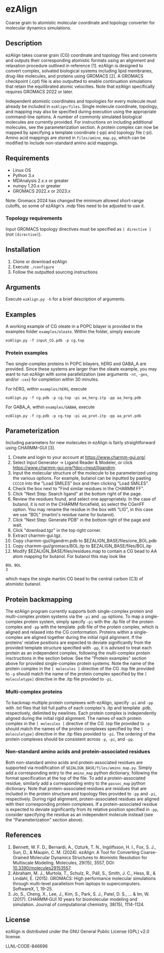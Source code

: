 # ezAlign
Coarse grain to atomistic molecular coordinate and topology converter for molecular dynamics simulations.
## Description
ezAlign takes coarse grain (CG) coordinate and topology files and converts and outputs their corresponding atomistic formats using an alignment and relaxation procedure outlined in reference [1].  ezAlign is designed to convert complex, solvated biological systems including lipid membranes, drug-like molecules, and proteins using GROMACS [2]. A GROMACS checkpoint (.cpt) file is also outputted to enable continuation simulations that retain the equilibrated atomic velocities.  Note that ezAlign specifically requires GROMACS 2022 or later.

Independent atomistic coordinates and topologies for every molecule must already be included in `ezAlign/files`.  Single molecule coordinate, topology, and mapping may also be specified during execution using the appropriate command-line options.  A number of commonly simulated biological molecules are currently provided.  For instructions on including additional molecules, see the parameterization section.  A protein complex can now be mapped by specifying a template coordinate (-pp) and topology file (-pi).  Amino acid mappings are stored in `files/amino_map.py`, which can be modified to include non-standard amino acid mappings.

## Requirements
* Linux OS
* Python 3.x
* MDAnalysis 2.x.x or greater
* numpy 1.20.x or greater
* GROMACS 2022.x or 2023.x

Note: Gromacs 2024 has changed the minimum allowed short-range cutoffs, so some of ezAlign's .mdp files need to be adjusted to use it.

### Topology requirements
Input GROMACS topology directives must be specified as `[ directive ]` (not `[directive]`).

## Installation
1. Clone or download ezAlign
2. Execute `./configure`
3. Follow the outputted sourcing instructions

## Arguments
Execute `ezAlign.py -h` for a brief description of arguments.

## Examples
A working example of CG oleate in a POPC bilayer is provided in the examples folder `examples/oleate`.  Within the folder, simply execute
```
ezAlign.py -f input_CG.pdb -p cg.top
```
### Protein examples
Two single-complex proteins in POPC bilayers, hERG and GABA_A are provided.  Since these systems are larger than the oleate example, you may want to run ezAlign with some parallelization (see arguments `-nt`, `-gex`, and/or `-cex`) for completion within 30 minutes.

For hERG, within `examples/hERG`, execute
```
ezAlign.py -f cg.pdb -p cg.top -pi aa_herg.itp -pp aa_herg.pdb
```
For GABA_A, within `examples/GABAA`, execute
```
ezAlign.py -f cg.pdb -p cg.top -pi aa_prot.itp -pp aa_prot.pdb
```
## Parameterization
Including parameters for new molecules in ezAlign is fairly straightforward using CHARMM-GUI [3].

1. Create and login to your account at https://www.charmm-gui.org/.
2. Select Input Generator -> Ligand Reader & Modeler, or click https://www.charmm-gui.org/?doc=input/ligandrm.
3. Input the molecular structure of the molecule to be parameterized using the various options.  For example, butanol can be inputted by pasting `CCCCO` into the "Load SMILES" box and then clicking "Load SMILES".
4. Check the box next to "Find similar residues in the CHARMM FF".
5. Click "Next Step: Search ligand" at the bottom right of the page.
6. Review the residues found, and select one appropriately.  In the case of butanol, it is not in the CHARMM forcefield, so select the CGenFF option.  You may rename the residue in the box with "LIG", in this case we use "BOL" (martini's residue name for butanol).
7. Click "Next Step: Generate PDB" in the bottom right of the page and wait.
8. Click "download.tgz" in the top right corner.
9. Extract charmm-gui.tgz.
10. Copy charmm-gui/ligandrm.pdb to $EZALIGN_BASE/files/one_BOL.pdb
11. Copy charmm-gui/gromacs/BOL.itp to $EZALIGN_BASE/files/BOL.itp
12. Modify $EZALIGN_BASE/files/residues.map to contain a CG bead to AA atom mapping for butanol.  For butanol this may look like
```
BOL BOL
3
```
which maps the single martini CG bead to the central carbon (C3) of atomistic butanol.

## Protein backmapping
The ezAlign program currently supports both single-complex protein and multi-complex protein systems via the `-pi` and `-pp` options.  To map a single-complex protein system, simply specify `-pi` with the .itp file of the protein complex and `-pp` with the template .pdb file of the protein complex, which is aligned and relaxed into the CG conformation.  Proteins within a single-complex are aligned together during the initial rigid alignment.  If the proteins' relative positions are expected to deviate significantly from the provided template structure specified with `-pp`, it is advised to treat each protein as an independent complex, following the multi-complex protein insctructions in the section below. See the "Protein examples" section above for provided single-complex protein systems.  Note the name of the protein complex in the `[ molecules ]` directive of the CG .top file provided to `-p` should match the name of the protein complex specified by the `[ moleculetype]` directive in the .itp file provided to `-pi`.

### Multi-complex proteins
To backmap multiple protein complexes with ezAlign, specify `-pi` and `-pp` with .txt files that list full paths of each complex's .itp and template .pdb, respectively, delimited by newlines.  Each protein complex is independently aligned during the initial rigid alignment.  The names of each protein complex in the `[ molecules ]` directive of the CG .top file provided to `-p` should match the names of the protein complexes specified by the `[ moleculetype]` directive in the .itp files provided to `-pi`.  The ordering of the protein complexes should be consistent across `-p`, `-pi`, and `-pp`.

### Non-standard amino acids and protein-associated residues
Both non-standard amino acids and protein-associated residues are supported via modification of `$EZALIGN_BASE/files/amino_map.py`.  Simply add a corresponding entry to the `amino_map` python dictionary, following the format specification at the top of the file.  To add a protein-associated residue, similarly add a corresponding entry to the `passoc_map` python dictionary.  Note that protein-associated residues are residues that are included in the protein structure and topology files provided to `-pp` and `-pi`, respectively.  During rigid alignment, protein-associated residues are aligned with their corresponding protein complexes.  If a protein-associated residue is expected to deviate significantly from its relative position specified in `-pp`, consider specifying the residue as an independent molecule instead (see the "Parameterization" section above).

## References
1. Bennett, W. F. D., Bernardi, A., Ozturk, T. N., Ingólfsson, H. I., Fox, S. J., Sun, D., & Maupin, C. M. (2024). ezAlign: A Tool for Converting Coarse-Grained Molecular Dynamics Structures to Atomistic Resolution for Multiscale Modeling. Molecules, 29(15), 3557, DOI: [10.3390/molecules29153557](https://doi.org/10.3390/molecules29153557).
2. Abraham, M. J., Murtola, T., Schulz, R., Páll, S., Smith, J. C., Hess, B., & Lindahl, E. (2015). GROMACS: High performance molecular simulations through multi-level parallelism from laptops to supercomputers. SoftwareX, 1, 19-25.
3. Jo, S., Cheng, X., Lee, J., Kim, S., Park, S. J., Patel, D. S., ... & Im, W. (2017). CHARMM‐GUI 10 years for biomolecular modeling and simulation. Journal of computational chemistry, 38(15), 1114-1124.

## License
ezAlign is distributed under the GNU General Public License (GPL) v2.0 license. 

LLNL-CODE-846696
